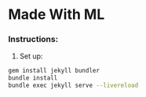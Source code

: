 # Made With ML
<!-- Applied ML · MLOps · Production
Learn how and (more importantly) what should be made with ML. -->

### Instructions:

1. Set up:
```bash
gem install jekyll bundler
bundle install
bundle exec jekyll serve --livereload
```